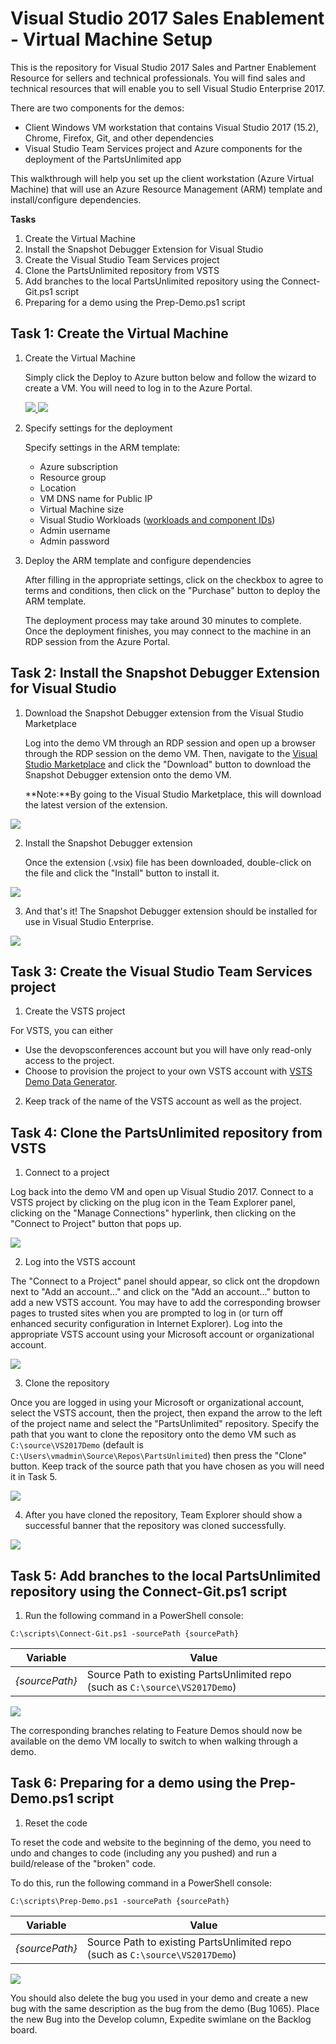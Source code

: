 # Visual Studio 2017 Sales Enablement - Virtual Machine Setup

This is the repository for Visual Studio 2017 Sales and Partner Enablement Resource for sellers and technical professionals. You will find sales and technical resources that will enable you to sell Visual Studio Enterprise 2017.

There are two components for the demos:
- Client Windows VM workstation that contains Visual Studio 2017 (15.2), Chrome, Firefox, Git, and other dependencies
- Visual Studio Team Services project and Azure components for the deployment of the PartsUnlimited app

This walkthrough will help you set up the client workstation (Azure Virtual Machine) that will use an Azure Resource Management (ARM) template and install/configure dependencies.

**Tasks**

1. Create the Virtual Machine
2. Install the Snapshot Debugger Extension for Visual Studio
3. Create the Visual Studio Team Services project
4. Clone the PartsUnlimited repository from VSTS
5. Add branches to the local PartsUnlimited repository using the Connect-Git.ps1 script
6. Preparing for a demo using the Prep-Demo.ps1 script

## Task 1: Create the Virtual Machine
    
1. Create the Virtual Machine
    
    Simply click the Deploy to Azure button below and follow the wizard to create a VM. You will need to log in to the Azure Portal.

	<a href="https://portal.azure.com/#create/Microsoft.Template/uri/https%3A%2F%2Fraw.githubusercontent.com%2Fnwcadence%2Fvse2017-demo%2FaddArmTemplate%2Fdemovm%2Fdemovm-template.json" target="_blank">
		<img src="http://azuredeploy.net/deploybutton.png"/>
	</a>
	<a href="http://armviz.io/#/?load=https%3A%2F%2Fraw.githubusercontent.com%2Fnwcadence%2Fvse2017-demo%2FaddArmTemplate%2Fdemovm%2Fdemovm-template.json" target="_blank">
		<img src="http://armviz.io/visualizebutton.png"/>
	</a>

2. Specify settings for the deployment

	Specify settings in the ARM template:
	- Azure subscription
	- Resource group
	- Location
	- VM DNS name for Public IP
	- Virtual Machine size
	- Visual Studio Workloads ([workloads and component IDs](https://docs.microsoft.com/en-us/visualstudio/install/workload-component-id-vs-enterprise))
	- Admin username
	- Admin password
                                                                     
3. Deploy the ARM template and configure dependencies

	After filling in the appropriate settings, click on the checkbox to agree to terms and conditions, then click on the "Purchase" button to deploy the ARM template. 

	The deployment process may take around 30 minutes to complete. Once the deployment finishes, you may connect to the machine in an RDP session from the Azure Portal. 

## Task 2: Install the Snapshot Debugger Extension for Visual Studio

1. Download the Snapshot Debugger extension from the Visual Studio Marketplace

	Log into the demo VM through an RDP session and open up a browser through the RDP session on the demo VM. Then, navigate
 	to the [Visual Studio Marketplace](https://marketplace.visualstudio.com/items?itemName=SnapshotDebuggerTeam.MicrosoftSnapshotDebugger) and click the "Download" button to download the Snapshot Debugger extension onto the demo VM.

	 **Note:**By going to the Visual Studio Marketplace, this will download the latest version of the extension.

<img src = "images/download-snapshotdebugger.png" />

2. Install the Snapshot Debugger extension

	Once the extension (.vsix) file has been downloaded, double-click on the file and click the "Install" button to install it. 

<img src = "images/install-snapshotdebugger.png" />

3. And that's it! The Snapshot Debugger extension should be installed for use in Visual Studio Enterprise. 

<img src = "images/install-snapshotdebugger-success.png" />

## Task 3: Create the Visual Studio Team Services project

1. Create the VSTS project

For VSTS, you can either

- Use the devopsconferences account but you will have only read-only access to the project.
- Choose to provision the project to your own VSTS account with [VSTS Demo Data Generator](http://vstsdemogenerator.azurewebsites.net/Account/Verify?template=PartsUnlimited).

2. Keep track of the name of the VSTS account as well as the project.

## Task 4: Clone the PartsUnlimited repository from VSTS

1. Connect to a project

Log back into the demo VM and open up Visual Studio 2017. Connect to a VSTS project by clicking on the plug icon in the Team Explorer panel, clicking on the "Manage Connections" hyperlink, then clicking on the "Connect to Project" button that pops up. 

<img src = "images/connect-to-project.png" />

2. Log into the VSTS account 

The "Connect to a Project" panel should appear, so click ont the dropdown next to "Add an account..." and click on the "Add an account..." button to add a new VSTS account. You may have to add the corresponding browser pages to trusted sites when you are prompted to log in (or turn off enhanced security configuration in Internet Explorer). Log into the appropriate VSTS account using your Microsoft account or organizational account. 

<img src = "images/add-an-account.png" />

3. Clone the repository

Once you are logged in using your Microsoft or organizational account, select the VSTS account, then the project, then expand the arrow to the left of the project name and select the "PartsUnlimited" repository. Specify the path that you want to clone the repository onto the demo VM such as `C:\source\VS2017Demo` (default is `C:\Users\vmadmin\Source\Repos\PartsUnlimited`) then press the "Clone" button. Keep track of the source path that you have chosen as you will need it in Task 5. 

<img src = "images/clone-repo.png" />

4. After you have cloned the repository, Team Explorer should show a successful banner that the repository was cloned successfully. 

<img src = "images/clone-repo-success.png" />

## Task 5: Add branches to the local PartsUnlimited repository using the Connect-Git.ps1 script

1. Run the following command in a PowerShell console:

`C:\scripts\Connect-Git.ps1 -sourcePath {sourcePath}`

| Variable | Value |
|---|---|
| _{sourcePath}_ | Source Path to existing PartsUnlimited repo (such as `C:\source\VS2017Demo`) |	

<img src = "images/connect-git.png" />

The corresponding branches relating to Feature Demos should now be available on the demo VM locally to switch to when walking through a demo. 

## Task 6: Preparing for a demo using the Prep-Demo.ps1 script

1. Reset the code

To reset the code and website to the beginning of the demo, you need to undo and changes to code (including any you pushed) and run a build/release of the "broken" code.

To do this, run the following command in a PowerShell console:

`C:\scripts\Prep-Demo.ps1 -sourcePath {sourcePath}`

| Variable | Value |
|---|---|
| _{sourcePath}_ | Source Path to existing PartsUnlimited repo (such as `C:\source\VS2017Demo`) |	

<img src = "images/prep-demo.png" />

You should also delete the bug you used in your demo and create a new bug with the same description as the bug from the demo (Bug 1065). Place the new Bug into the Develop column, Expedite swimlane on the Backlog board.